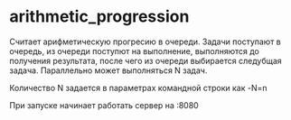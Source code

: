 # arithmetic_progression

Cчитает арифметическую прогресию в очереди. Задачи поступают в очередь, из очереди поступют на выполнение, выполняются до получения результата, после чего из очереди выбирается следубщая задача. Параллельно может выполняться N задач.

Количество N задается в параметрах командной строки как -N=n

При запуске начинает работать сервер на :8080

